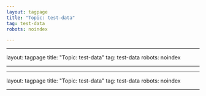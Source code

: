 ```yaml
---
layout: tagpage
title: "Topic: test-data"
tag: test-data
robots: noindex

---
```

---
layout: tagpage
title: "Topic: test-data"
tag: test-data
robots: noindex

---
---
layout: tagpage
title: "Topic: test-data"
tag: test-data
robots: noindex

---
